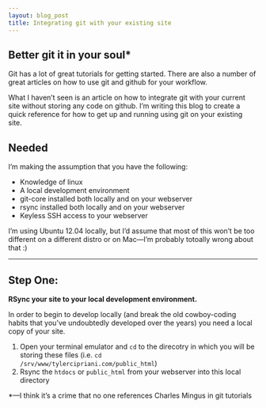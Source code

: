 ```yaml
---
layout: blog_post
title: Integrating git with your existing site
---
```

<h2>Better git it in your soul*</h2>
Git has a lot of great tutorials for getting started. There are also a 
number of great articles on how to use git and github for your workflow.

What I haven&#8217;t seen is an article on how to integrate git with your 
current site without storing any code on github. I&#8217;m writing this blog 
to create a quick reference for how to get up and running using git on your 
existing site.

<h2>Needed</h2>

I&#8217;m making the assumption that you have the following:
 * Knowledge of linux
 * A local development environment
 * git-core installed both locally and on your webserver
 * rsync installed both locally and on your webserver
 * Keyless SSH access to your webserver
 
I&#8217;m using Ubuntu 12.04 locally, but I&#8217;d assume that most of this 
won&#8217;t be too different on a different distro or on Mac&#8212;I&#8217;m 
probably totoally wrong about that :)

<hr>

<h2>Step One:</h2>
<strong>RSync your site to your local development environment.</strong> 

In order to begin to develop locally (and break the old cowboy-coding habits
that you&#8217;ve undoubtedly developed over the years) you need a local 
copy of your site.

 1. Open your terminal emulator and <code>cd</code> to the direcotry in which
    you will be storing these files (i.e. <code>cd /srv/www/tylercipriani.com/public_html</code>)
 2. Rsync the <code>htdocs</code> or <code>public_html</code> from your webserver
    into this local directory

*&#8212;I think it&#8217;s a crime that no one references Charles Mingus in git tutorials
